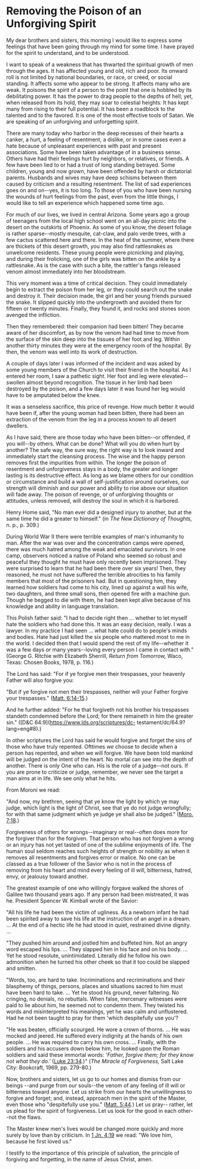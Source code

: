# Removing the Poison of an Unforgiving Spirit

My dear brothers and sisters, this morning I would like to express some
feelings that have been going through my mind for some time. I have prayed for
the spirit to understand, and to be understood.

I want to speak of a weakness that has thwarted the spiritual growth of men
through the ages. It has affected young and old, rich and poor. Its onward
roll is not limited by national boundaries, or race, or creed, or social
standing. It affects some who appear to be strong. It affects many who are
weak. It poisons the spirit of a person to the point that one is hobbled by
its debilitating power. It has the power to drag people to the depths of hell;
yet, when released from its hold, they may soar to celestial heights. It has
kept many from rising to their full potential. It has been a roadblock to the
talented and to the favored. It is one of the most effective tools of Satan.
We are speaking of an unforgiving and unforgetting spirit.

There are many today who harbor in the deep recesses of their hearts a canker,
a hurt, a feeling of resentment, a dislike, or in some cases even a hate
because of unpleasant experiences with past and present associations. Some
have been taken advantage of in a business sense. Others have had their
feelings hurt by neighbors, or relatives, or friends. A few have been lied to
or had a trust of long standing betrayed. Some children, young and now grown,
have been offended by harsh or dictatorial parents. Husbands and wives may
have deep schisms between them caused by criticism and a resulting resentment.
The list of sad experiences goes on and on--yes, it is too long. To those of
you who have been nursing the wounds of hurt feelings from the past, even from
the little things, I would like to tell an experience which happened some time
ago.

For much of our lives, we lived in central Arizona. Some years ago a group of
teenagers from the local high school went on an all-day picnic into the desert
on the outskirts of Phoenix. As some of you know, the desert foliage is rather
sparse--mostly mesquite, cat-claw, and palo verde trees, with a few cactus
scattered here and there. In the heat of the summer, where there are thickets
of this desert growth, you may also find rattlesnakes as unwelcome residents.
These young people were picnicking and playing, and during their frolicking,
one of the girls was bitten on the ankle by a rattlesnake. As is the case with
such a bite, the rattler's fangs released venom almost immediately into her
bloodstream.

This very moment was a time of critical decision. They could immediately begin
to extract the poison from her leg, or they could search out the snake and
destroy it. Their decision made, the girl and her young friends pursued the
snake. It slipped quickly into the undergrowth and avoided them for fifteen or
twenty minutes. Finally, they found it, and rocks and stones soon avenged the
infliction.

Then they remembered: their companion had been bitten! They became aware of
her discomfort, as by now the venom had had time to move from the surface of
the skin deep into the tissues of her foot and leg. Within another thirty
minutes they were at the emergency room of the hospital. By then, the venom
was well into its work of destruction.

A couple of days later I was informed of the incident and was asked by some
young members of the Church to visit their friend in the hospital. As I
entered her room, I saw a pathetic sight. Her foot and leg were elevated--
swollen almost beyond recognition. The tissue in her limb had been destroyed
by the poison, and a few days later it was found her leg would have to be
amputated below the knee.

It was a senseless sacrifice, this price of revenge. How much better it would
have been if, after the young woman had been bitten, there had been an
extraction of the venom from the leg in a process known to all desert
dwellers.

As I have said, there are those today who have been bitten--or offended, if
you will--by others. What can be done? What will you do when hurt by another?
The safe way, the sure way, the right way is to look inward and immediately
start the cleansing process. The wise and the happy person removes first the
impurities from within. The longer the poison of resentment and unforgiveness
stays in a body, the greater and longer lasting is its destructive effect. As
long as we blame others for our condition or circumstance and build a wall of
self-justification around ourselves, our strength will diminish and our power
and ability to rise above our situation will fade away. The poison of revenge,
or of unforgiving thoughts or attitudes, unless removed, will destroy the soul
in which it is harbored.

Henry Home said, "No man ever did a designed injury to another, but at the
same time he did a greater to himself." (in _The New Dictionary of Thoughts,_
n. p., p. 309.)

During World War II there were terrible examples of man's inhumanity to man.
After the war was over and the concentration camps were opened, there was much
hatred among the weak and emaciated survivors. In one camp, observers noticed
a native of Poland who seemed so robust and peaceful they thought he must have
only recently been imprisoned. They were surprised to learn that he had been
there over six years! Then, they reasoned, he must not have suffered the
terrible atrocities to his family members that most of the prisoners had. But
in questioning him, they learned how soldiers had come to his city, lined up
against a wall his wife, two daughters, and three small sons, then opened fire
with a machine gun. Though he begged to die with them, he had been kept alive
because of his knowledge and ability in language translation.

This Polish father said: "I had to decide right then ... whether to let myself
hate the soldiers who had done this. It was an easy decision, really. I was a
lawyer. In my practice I had seen ... what hate could do to people's minds and
bodies. Hate had just killed the six people who mattered most to me in the
world. I decided then that I would spend the rest of my life--whether it was a
few days or many years--loving every person I came in contact with." (George
G. Ritchie with Elizabeth Sherrill, _Return from Tomorrow,_ Waco, Texas:
Chosen Books, 1978, p. 116.)

The Lord has said: "For if ye forgive men their trespasses, your heavenly
Father will also forgive you:

"But if ye forgive not men their trespasses, neither will your Father forgive
your trespasses." ([Matt.
6:14-15](https://www.lds.org/scriptures/nt/matt/6.14-15?lang=eng#13).)

And he further added: "For he that forgiveth not his brother his trespasses
standeth condemned before the Lord; for there remaineth in him the greater
sin." ([D&amp;C 64:9](https://www.lds.org/scriptures/dc-
testament/dc/64.9?lang=eng#8).)

In other scriptures the Lord has said he would forgive and forget the sins of
those who have truly repented. Ofttimes _we_ choose to decide when a person
has repented, and when we will forgive. We have been told mankind will be
judged on the intent of the heart. No mortal can see into the depth of
another. There is only One who can. His is the role of a judge--not ours. If
you are prone to criticize or judge, remember, we never see the target a man
aims at in life. We see only what he hits.

From Moroni we read:

"And now, my brethren, seeing that ye know the light by which ye may judge,
which light is the light of Christ, see that ye do not judge wrongfully; for
with that same judgment which ye judge ye shall also be judged." ([Moro.
7:18](https://www.lds.org/scriptures/bofm/moro/7.18?lang=eng#17).)

Forgiveness of others for wrongs--imaginary or real--often does more for the
forgiver than for the forgiven. That person who has not forgiven a wrong or an
injury has not yet tasted of one of the sublime enjoyments of life. The human
soul seldom reaches such heights of strength or nobility as when it removes
all resentments and forgives error or malice. No one can be classed as a true
follower of the Savior who is not in the process of removing from his heart
and mind every feeling of ill will, bitterness, hatred, envy, or jealousy
toward another.

The greatest example of one who willingly forgave walked the shores of Galilee
two thousand years ago. If any person had been mistreated, it was he.
President Spencer W. Kimball wrote of the Savior:

"All his life he had been the victim of ugliness. As a newborn infant he had
been spirited away to save his life at the instruction of an angel in a dream.
... At the end of a hectic life he had stood in quiet, restrained divine
dignity. ...

"They pushed him around and jostled him and buffeted him. Not an angry word
escaped his lips. ... They slapped him in his face and on his body. ... Yet he
stood resolute, unintimidated. Literally did he follow his own admonition when
he turned his other cheek so that it too could be slapped and smitten.

"Words, too, are hard to take. Incriminations and recriminations and their
blasphemy of things, persons, places and situations sacred to him must have
been hard to take. ... Yet he stood his ground, never faltering. No cringing, no
denials, no rebuttals. When false, mercenary witnesses were paid to lie about
him, he seemed not to condemn them. They twisted his words and misinterpreted
his meanings, yet he was calm and unflustered. Had he not been taught to pray
for them 'which despitefully use you'?

"He was beaten, officially scourged. He wore a crown of thorns. ... He was
mocked and jeered. He suffered every indignity at the hands of his own people.
... He was required to carry his own cross. ... Finally, with the soldiers and his
accusers down below him, he looked upon the Roman soldiers and said these
immortal words: '_Father, forgive them; for they know not what they do.'_
([Luke 23:34](https://www.lds.org/scriptures/nt/luke/23.34?lang=eng#33).)"
(_The Miracle of Forgiveness,_ Salt Lake City: Bookcraft, 1969, pp. 279-80.)

Now, brothers and sisters, let us go to our homes and dismiss from our beings
--and purge from our souls--the venom of any feeling of ill will or bitterness
toward anyone. Let us strike from our hearts the unwillingness to forgive and
forget; and, instead, approach men in the spirit of the Master, even those who
"despitefully use you." ([Matt.
5:44](https://www.lds.org/scriptures/nt/matt/5.44?lang=eng#43).) Let us pray--
rather, let us plead for the spirit of forgiveness. Let us look for the good
in each other--not the flaws.

The Master knew men's lives would be changed more quickly and more surely by
love than by criticism. In [1 Jn.
4:19](https://www.lds.org/scriptures/nt/1-jn/4.19?lang=eng#18) we read: "We
love him, because he first loved us."

I testify to the importance of this principle of salvation, the principle of
forgiving and forgetting, in the name of Jesus Christ, amen.

